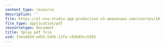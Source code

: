 ```yaml
---
content_type: resource
description: ''
file: https://ol-ocw-studio-app-production.s3.amazonaws.com/courses/18-01sc-single-variable-calculus-fall-2010/33e1e034ed555d5b12fac93b03cc51b5_JXPe2J069c.pdf
file_type: application/pdf
resourcetype: Document
title: 3play pdf file
uid: 33e1e034-ed55-5d5b-12fa-c93b03cc51b5
---
```

